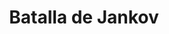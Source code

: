 ﻿---
title: "Batalla de Jankov"
permalink: periodes_518.html
layout: periode
dataInici: 1645-02-24
sidebar: periodes
pares:
  - 438:
    title: "Guerra de los Treinta Años"
    dataInici: "(1618)"
    dataFi: "(1648)"

fills:
jocsPrincipals:
jocsEscenaris:
jocsEpoca:
  - title: "Sweden Fights On"
    bggId: 6930
    escenari: "Jankau"

jocsEpocaEscenaris:
---
